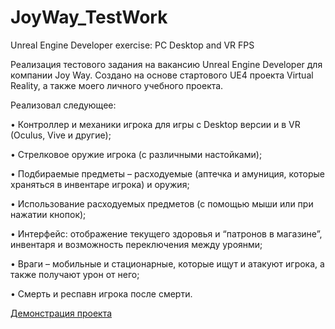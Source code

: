 # JoyWay_TestWork
Unreal Engine Developer exercise: PC Desktop and VR FPS 

Реализация тестового задания на вакансию Unreal Engine Developer для компании Joy Way. Создано на основе стартового UE4 проекта Virtual Reality, а также моего личного учебного проекта. 

Реализовал следующее:

•	Контроллер и механики игрока для игры с Desktop версии и в VR (Oculus, Vive и другие);

•	Стрелковое оружие игрока (с различными настойками);

•	Подбираемые предметы – расходуемые (аптечка и амуниция, которые храняться в инвентаре игрока) и оружия;

•	Использование расходуемых предметов (с помощью мыши или при нажатии кнопок);

•	Интерфейс: отображение текущего здоровья и “патронов в магазине”, инвентаря и возможность переключения между уроянми;

•	Враги – мобильные и стационарные, которые ищут и атакуют игрока, а также получают урон от него;

•	Смерть и респавн игрока после смерти.

[Демонстрация проекта]( https://drive.google.com/file/d/1ub--e9vxki2uhEo-q_fnKplLqXT7aI3H/) 
